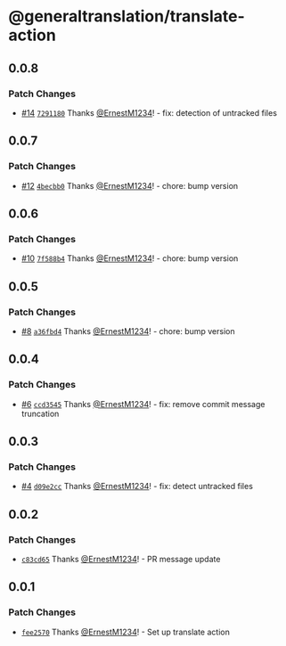 # @generaltranslation/translate-action

## 0.0.8

### Patch Changes

- [#14](https://github.com/generaltranslation/translate/pull/14) [`7291180`](https://github.com/generaltranslation/translate/commit/7291180f6f5d47efbcbe9e42d1eac5c4cbe42fa7) Thanks [@ErnestM1234](https://github.com/ErnestM1234)! - fix: detection of untracked files

## 0.0.7

### Patch Changes

- [#12](https://github.com/generaltranslation/translate/pull/12) [`4becbb0`](https://github.com/generaltranslation/translate/commit/4becbb0cfc71d111cd0f40e90de70329824335e1) Thanks [@ErnestM1234](https://github.com/ErnestM1234)! - chore: bump version

## 0.0.6

### Patch Changes

- [#10](https://github.com/generaltranslation/translate/pull/10) [`7f588b4`](https://github.com/generaltranslation/translate/commit/7f588b4e38cbbf3890c16dc1e9e787a1a462819c) Thanks [@ErnestM1234](https://github.com/ErnestM1234)! - chore: bump version

## 0.0.5

### Patch Changes

- [#8](https://github.com/generaltranslation/translate/pull/8) [`a36fbd4`](https://github.com/generaltranslation/translate/commit/a36fbd47208e6a47a13fc05b291823685965aa8d) Thanks [@ErnestM1234](https://github.com/ErnestM1234)! - chore: bump version

## 0.0.4

### Patch Changes

- [#6](https://github.com/generaltranslation/translate/pull/6) [`ccd3545`](https://github.com/generaltranslation/translate/commit/ccd354575f639b5bc5fd3b1bcc28e3df9bd5d0f8) Thanks [@ErnestM1234](https://github.com/ErnestM1234)! - fix: remove commit message truncation

## 0.0.3

### Patch Changes

- [#4](https://github.com/generaltranslation/translate/pull/4) [`d09e2cc`](https://github.com/generaltranslation/translate/commit/d09e2ccdd99f733d4f635f85df65f246b62cc392) Thanks [@ErnestM1234](https://github.com/ErnestM1234)! - fix: detect untracked files

## 0.0.2

### Patch Changes

- [`c83cd65`](https://github.com/generaltranslation/translate/commit/c83cd65018471c46560bc1c767a86eec271466f8) Thanks [@ErnestM1234](https://github.com/ErnestM1234)! - PR message update

## 0.0.1

### Patch Changes

- [`fee2570`](https://github.com/generaltranslation/translate/commit/fee25707984c4c06e20fdd4f9b8d7e810be62bf2) Thanks [@ErnestM1234](https://github.com/ErnestM1234)! - Set up translate action
